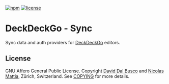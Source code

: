 [![npm][npm-badge]][npm-badge-url]
[![license][npm-license]][npm-license-url]

[npm-badge]: https://img.shields.io/npm/v/@deckdeckgo/sync
[npm-badge-url]: https://www.npmjs.com/package/@deckdeckgo/sync
[npm-license]: https://img.shields.io/npm/l/@deckdeckgo/sync
[npm-license-url]: https://github.com/deckgo/deckdeckgo/blob/main/providers/sync/LICENSE

# DeckDeckGo - Sync

Sync data and auth providers for [DeckDeckGo] editors.

## License

GNU Affero General Public License. Copyright [David Dal Busco](mailto:david.dalbusco@outlook.com) and [Nicolas Mattia](mailto:nicolas@nmattia.com), Zürich, Switzerland. See [COPYING](COPYING) for more details.

[deckdeckgo]: https://deckdeckgo.com
